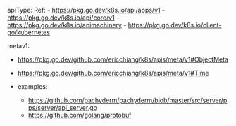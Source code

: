 
apiType:
  Ref:
    - https://pkg.go.dev/k8s.io/api/apps/v1
    - https://pkg.go.dev/k8s.io/api/core/v1
    - https://pkg.go.dev/k8s.io/apimachinery
    - https://pkg.go.dev/k8s.io/client-go/kubernetes

metav1:
  - https://pkg.go.dev/github.com/ericchiang/k8s/apis/meta/v1#ObjectMeta
  - https://pkg.go.dev/github.com/ericchiang/k8s/apis/meta/v1#Time


- examples:
  - https://github.com/pachyderm/pachyderm/blob/master/src/server/pps/server/api_server.go
  - https://github.com/golang/protobuf
